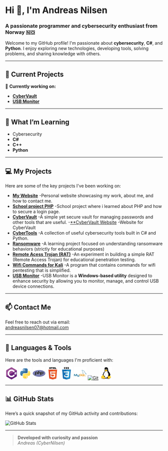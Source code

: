 # Hi 👋, I'm Andreas Nilsen

### A passionate programmer and cybersecurity enthusiast from Norway 🇳🇴

Welcome to my GitHub profile! I'm passionate about **cybersecurity**, **C#**, and **Python**. I enjoy exploring new technologies, developing tools, solving problems, and sharing knowledge with others.

---

## 🌟 Current Projects

🔭 **Currently working on:**  
- [**CyberVault**](https://github.com/CyberNilsen/CyberVault)
- [**USB Monitor**](https://github.com/CyberNilsen/USB-Monitor)

---

## 🌱 What I’m Learning

- Cybersecurity
- **C#**
- **C++**
- **Python**

---

## 💻 My Projects

Here are some of the key projects I've been working on:

- [**My Website**](https://cybernilsen.github.io/Andreas-Nettside/)
  -Personal website showcasing my work, about me, and how to contact me.
- [**School project PHP**](https://github.com/CyberNilsen/Oppdag-Norge-databasenettside)
   -School project where i learned about PHP and how to secure a login page.
- [**CyberVault**](https://github.com/CyberNilsen/CyberVault)
  -A simple yet secure vault for managing passwords and other tools that are useful.
  -[**CyberVault Website](https://github.com/CyberNilsen/CyberVault-website)
  -Website for CyberVault
- [**CyberTools**](https://github.com/CyberNilsen/CyberTools)
  -A collection of useful cybersecurity tools built in C# and Python.
- [**Ransomware**](https://github.com/CyberNilsen/Ransomware)
  -A learning project focused on understanding ransomware behaviors (strictly for educational purposes)
- [**Remote Acess Trojan (RAT)**](https://github.com/CyberNilsen/Remote-Access-Trojan)
  -An experiment in building a simple RAT (Remote Access Trojan) for educational penetration testing.
- [**Wifi Commands for Kali**](https://github.com/CyberNilsen/Wifi-Commands-Kali)
  -A program that contains commands for wifi pentesting that is simplified.
- [**USB Monitor**](https://github.com/CyberNilsen/USB-Monitor)
  -USB Monitor is a **Windows-based utility** designed to enhance security by allowing you to monitor, manage, and control USB device connections. 

---


## 📫 Contact Me

Feel free to reach out via email:  
[andreasnilsen07@hotmail.com](mailto:andreasnilsen07@hotmail.com)

---

## 🔧 Languages & Tools

Here are the tools and languages I'm proficient with:

<p align="left">
  <a href="https://www.w3schools.com/cs/" target="_blank"><img src="https://raw.githubusercontent.com/devicons/devicon/master/icons/csharp/csharp-original.svg" alt="C#" width="40" height="40"/></a>
  <a href="https://www.python.org" target="_blank"><img src="https://raw.githubusercontent.com/devicons/devicon/master/icons/python/python-original.svg" alt="Python" width="40" height="40"/></a>
  <a href="https://www.php.net" target="_blank"><img src="https://raw.githubusercontent.com/devicons/devicon/master/icons/php/php-original.svg" alt="PHP" width="40" height="40"/></a>
  <a href="https://www.w3.org/html/" target="_blank"><img src="https://raw.githubusercontent.com/devicons/devicon/master/icons/html5/html5-original-wordmark.svg" alt="HTML5" width="40" height="40"/></a>
  <a href="https://www.w3schools.com/css/" target="_blank"><img src="https://raw.githubusercontent.com/devicons/devicon/master/icons/css3/css3-original-wordmark.svg" alt="CSS3" width="40" height="40"/></a>
  <a href="https://www.mysql.com/" target="_blank"><img src="https://raw.githubusercontent.com/devicons/devicon/master/icons/mysql/mysql-original-wordmark.svg" alt="MySQL" width="40" height="40"/></a>
  <a href="https://git-scm.com/" target="_blank"><img src="https://www.vectorlogo.zone/logos/git-scm/git-scm-icon.svg" alt="Git" width="40" height="40"/></a>
  <a href="https://www.linux.org/" target="_blank"><img src="https://raw.githubusercontent.com/devicons/devicon/master/icons/linux/linux-original.svg" alt="Linux" width="40" height="40"/></a>
</p>

---

## 📊 GitHub Stats

Here’s a quick snapshot of my GitHub activity and contributions:

<p align="left">
  <img src="https://github-readme-stats.vercel.app/api?username=CyberNilsen&show_icons=true&theme=dark" alt="GitHub Stats"/>
</p>

---

> **Developed with curiosity and passion**  
> *Andreas (CyberNilsen)*
